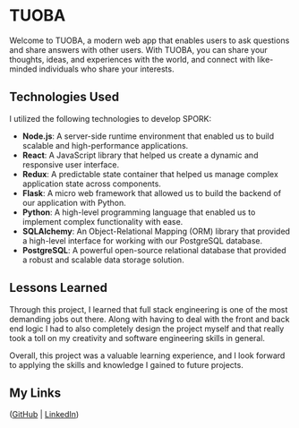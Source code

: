 # TUOBA

Welcome to TUOBA, a modern web app that enables users to ask questions and share answers with other users. With TUOBA, you can share your thoughts, ideas, and experiences with the world, and connect with like-minded individuals who share your interests.

## Technologies Used

I utilized the following technologies to develop SPORK:

- **Node.js**: A server-side runtime environment that enabled us to build scalable and high-performance applications.
- **React**: A JavaScript library that helped us create a dynamic and responsive user interface.
- **Redux**: A predictable state container that helped us manage complex application state across components.
- **Flask**: A micro web framework that allowed us to build the backend of our application with Python.
- **Python**: A high-level programming language that enabled us to implement complex functionality with ease.
- **SQLAlchemy**: An Object-Relational Mapping (ORM) library that provided a high-level interface for working with our PostgreSQL database.
- **PostgreSQL**: A powerful open-source relational database that provided a robust and scalable data storage solution.

## Lessons Learned

Through this project, I learned that full stack engineering is one of the most demanding jobs out there. Along with having to deal with the front and back end logic I had to also completely design the project myself and that really took a toll on my creativity and software engineering skills in general.


Overall, this project was a valuable learning experience, and I look forward to applying the skills and knowledge I gained to future projects.


## My Links

([GitHub](https://github.com/zipzopboppitybop) | [LinkedIn](https://www.linkedin.com/in/brian-washington-668129244/))

